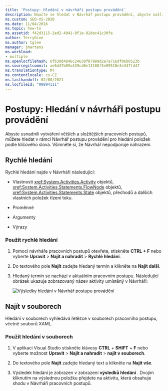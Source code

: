```yaml
---
title: 'Postupy: Hledání v návrháři postupu provádění'
description: Naučte se hledat v Návrhář postupu provádění, abyste našli položky podle klíčového slova, abyste mohli snadněji vytvářet větší a složitější pracovní postupy.
ms.custom: SEO-VS-2020
ms.date: 11/04/2016
ms.topic: how-to
ms.assetid: f42d3115-2ed2-4941-8f1e-92dac41c30fa
author: TerryGLee
ms.author: tglee
manager: jmartens
ms.workload:
- multiple
ms.openlocfilehash: 6fb30d4846c24638f87989d2a7a716df06b0523b
ms.sourcegitcommit: ae6d47b09a439cd0e13180f5e89510e3e347fd47
ms.translationtype: MT
ms.contentlocale: cs-CZ
ms.lasthandoff: 02/08/2021
ms.locfileid: "99894111"
---
```

# <a name="how-to-use-search-in-the-workflow-designer"></a>Postupy: Hledání v návrháři postupu provádění

Abyste usnadnili vytváření větších a složitějších pracovních postupů, můžete hledat v rámci Návrhář postupu provádění pro hledání položek podle klíčového slova. Všimněte si, že Návrhář nepodporuje nahrazení.

## <a name="quick-find"></a>Rychlé hledání

Rychlé hledání najde v Návrháři následující:

- Vlastnosti <xref:System.Activities.Activity> objektů, <xref:System.Activities.Statements.FlowNode> objektů, <xref:System.Activities.Statements.State> objektů, přechodů a dalších vlastních položek řízení toku.

- Proměnné

- Argumenty

- Výrazy

### <a name="use-quick-find"></a>Použít rychlé hledání

1. Pomocí návrháře pracovních postupů otevřete, stiskněte **CTRL + F** nebo vyberte **Upravit**  >  **Najít a nahradit**  >  **Rychlé hledání**.

2. Do textového pole **Najít** zadejte hledaný termín a klikněte na **Najít další**.

3. Hledaný termín se nachází v aktuálním pracovním postupu. Následující obrázek ukazuje zobrazovaný název aktivity umístěný v Návrháři:

   ![Výsledky hledání v Návrhář postupu provádění](../workflow-designer/media/designersearch.png)

## <a name="find-in-files"></a>Najít v souborech

Hledání v souborech vyhledává řetězce v souborech pracovního postupu, včetně souborů XAML.

### <a name="use-find-in-files"></a>Použít hledání v souborech

1. V aplikaci Visual Studio stiskněte klávesy **CTRL** + **SHIFT** + **F** nebo vyberte možnost **Upravit**  >  **Najít a nahradit**  >  **najít v souborech**.

2. Do textového pole **Najít** zadejte hledaný text a klikněte na **Najít vše**.

3. Výsledek hledání je zobrazen v zobrazení **výsledků hledání** . Dvojím kliknutím na výslednou položku přejdete na aktivitu, která obsahuje shodu v Návrháři pracovních postupů.